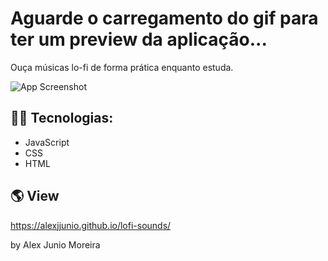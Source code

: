 # Aguarde o carregamento do gif para ter um preview da aplicação...

Ouça músicas lo-fi de forma prática enquanto estuda.


![App Screenshot](https://github.com/AlexJjunio/lofi-sounds/blob/main/preview.gif)



## 👨‍💻 Tecnologias:

- JavaScript
- CSS
- HTML

## 🌎 View
https://alexjjunio.github.io/lofi-sounds/

by Alex Junio Moreira

